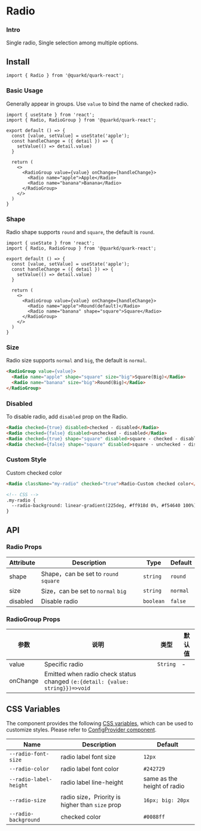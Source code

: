 # Radio

### Intro

Single radio, Single selection among multiple options.

## Install

```tsx
import { Radio } from '@quarkd/quark-react';
```

### Basic Usage
Generally appear in groups. Use `value` to bind the name of checked radio.

```tsx
import { useState } from 'react';
import { Radio, RadioGroup } from '@quarkd/quark-react';

export default () => {
  const [value, setValue] = useState('apple');
  const handleChange = ({ detail }) => {
    setValue(() => detail.value)
  }

  return (
    <>
      <RadioGroup value={value} onChange={handleChange}>
        <Radio name="apple">Apple</Radio>
        <Radio name="banana">Banana</Radio>
      </RadioGroup>
    </>
  )
}
```

### Shape
Radio shape supports `round` and `square`, the default is `round`.

```tsx
import { useState } from 'react';
import { Radio, RadioGroup } from '@quarkd/quark-react';

export default () => {
  const [value, setValue] = useState('apple');
  const handleChange = ({ detail }) => {
    setValue(() => detail.value)
  }

  return (
    <>
      <RadioGroup value={value} onChange={handleChange}>
        <Radio name="apple">Round(default)</Radio>
        <Radio name="banana" shape="square">Square</Radio>
      </RadioGroup>
    </>
  )
}
```

### Size
Radio size supports `normal` and `big`, the default is `normal`.

```html
<RadioGroup value={value}>
  <Radio name="apple" shape="square" size="big">Square(Big)</Radio>
  <Radio name="banana" size="big">Round(Big)</Radio>
</RadioGroup>
```

### Disabled
To disable radio, add `disabled` prop on the Radio.

```html
<Radio checked={true} disabled>checked - disabled</Radio>
<Radio checked={false} disabled>unchecked - disabled</Radio>
<Radio checked={true} shape="square" disabled>square - checked - disabled</Radio>
<Radio checked={false} shape="square" disabled>square - unchecked - disabled</Radio>
```

### Custom Style
Custom checked color
```html
<Radio className="my-radio" checked="true">Radio-Custom checked color</Radio>

<!-- CSS -->
.my-radio {
  --radio-background: linear-gradient(225deg, #ff918d 0%, #f54640 100%);
}
```


## API

### Radio Props

| Attribute          | Description                              | Type   | Default          |
|--------------|---------------------------------- |--------|----------------|
| shape        | Shape，can be set to `round` `square`     |`string` |`round`          |
| size         | Size，can be set to `normal` `big`  |`string `| `normal`         |
| disabled     | Disable radio                      |`boolean` |`false`         |

### RadioGroup Props

| 参数          | 说明                              | 类型   | 默认值           |
|--------------|---------------------------------- |--------|----------------|
| value        | Specific radio                      |`String` |-                |
| onChange     | Emitted when radio check status changed `(e:{detail: {value: string}})=>void` |

## CSS Variables

The component provides the following [CSS variables](https://developer.mozilla.org/zh-CN/docs/Web/CSS/Using_CSS_custom_properties), which can be used to customize styles. Please refer to [ConfigProvider component](#/zh-CN/guide/theme).


| Name                    | Description                | Default          |
| -----------------------| --------------------| ---------------|
| `--radio-font-size`      | radio label font size         | `12px`          |
| `--radio-color`          | radio label font color         | `#242729 `       |
| `--radio-label-height`   | radio label line-height        | same as the height of radio  |
| `--radio-size`           | radio size，Priority is higher than `size` prop      | `16px; big: 20px` |
| `--radio-background`     | checked color       | `#0088ff`        |